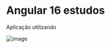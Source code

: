 # Angular 16 estudos

Aplicação utilizando

![image](https://github.com/duard/angular16-css-grid/assets/36894/76bbe132-1cee-41b8-9607-c80ba593ffa3)

